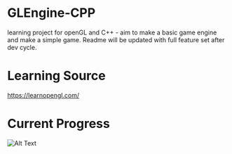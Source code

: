 # GLEngine-CPP
 learning project for openGL and C++ - aim to make a basic game engine and make a simple game.
 Readme will be updated with full feature set after dev cycle.
 
# Learning Source
https://learnopengl.com/

# Current Progress
![Alt Text](https://media.giphy.com/media/yixoj2U0RnIdgZW1ig/giphy.gif)
